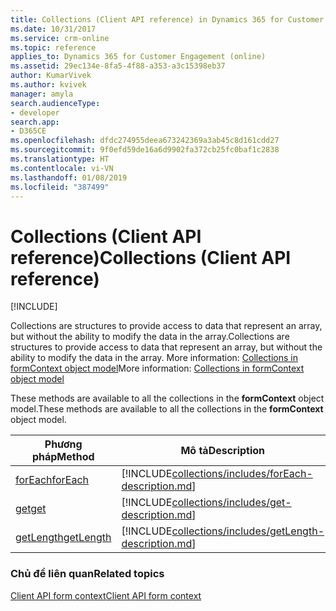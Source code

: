 ```yaml
---
title: Collections (Client API reference) in Dynamics 365 for Customer Engagement| MicrosoftDocs
ms.date: 10/31/2017
ms.service: crm-online
ms.topic: reference
applies_to: Dynamics 365 for Customer Engagement (online)
ms.assetid: 29ec134e-8fa5-4f88-a353-a3c15398eb37
author: KumarVivek
ms.author: kvivek
manager: amyla
search.audienceType:
- developer
search.app:
- D365CE
ms.openlocfilehash: dfdc274955deea673242369a3ab45c8d161cdd27
ms.sourcegitcommit: 9f0efd59de16a6d9902fa372cb25fc0baf1c2838
ms.translationtype: HT
ms.contentlocale: vi-VN
ms.lasthandoff: 01/08/2019
ms.locfileid: "387499"
---
```

# <a name="collections-client-api-reference"></a><span data-ttu-id="e3706-102">Collections (Client API reference)</span><span class="sxs-lookup"><span data-stu-id="e3706-102">Collections (Client API reference)</span></span>

[!INCLUDE[](../../../includes/cc_applies_to_update_9_0_0.md)]

<span data-ttu-id="e3706-103">Collections are structures to provide access to data that represent an array, but without the ability to modify the data in the array.</span><span class="sxs-lookup"><span data-stu-id="e3706-103">Collections are structures to provide access to data that represent an array, but without the ability to modify the data in the array.</span></span> <span data-ttu-id="e3706-104">More information: [Collections in formContext object model](../clientapi-form-context.md#collections-in-the-formcontext-object-model)</span><span class="sxs-lookup"><span data-stu-id="e3706-104">More information: [Collections in formContext object model](../clientapi-form-context.md#collections-in-the-formcontext-object-model)</span></span>

<span data-ttu-id="e3706-105">These methods are available to all the collections in the **formContext** object model.</span><span class="sxs-lookup"><span data-stu-id="e3706-105">These methods are available to all the collections in the **formContext** object model.</span></span>


|                <span data-ttu-id="e3706-106">Phương pháp</span><span class="sxs-lookup"><span data-stu-id="e3706-106">Method</span></span>                 |                                               <span data-ttu-id="e3706-107">Mô tả</span><span class="sxs-lookup"><span data-stu-id="e3706-107">Description</span></span>                                                |
|---------------------------------------|----------------------------------------------------------------------------------------------------------|
|   [<span data-ttu-id="e3706-108">forEach</span><span class="sxs-lookup"><span data-stu-id="e3706-108">forEach</span></span>](collections/forEach.md)   |   [!INCLUDE[collections/includes/forEach-description.md](collections/includes/forEach-description.md)]   |
|       [<span data-ttu-id="e3706-109">get</span><span class="sxs-lookup"><span data-stu-id="e3706-109">get</span></span>](collections/get.md)       |       [!INCLUDE[collections/includes/get-description.md](collections/includes/get-description.md)]       |
| [<span data-ttu-id="e3706-110">getLength</span><span class="sxs-lookup"><span data-stu-id="e3706-110">getLength</span></span>](collections/getLength.md) | [!INCLUDE[collections/includes/getLength-description.md](collections/includes/getLength-description.md)] |

### <a name="related-topics"></a><span data-ttu-id="e3706-111">Chủ đề liên quan</span><span class="sxs-lookup"><span data-stu-id="e3706-111">Related topics</span></span>

[<span data-ttu-id="e3706-112">Client API form context</span><span class="sxs-lookup"><span data-stu-id="e3706-112">Client API form context</span></span>](../clientapi-form-context.md)



